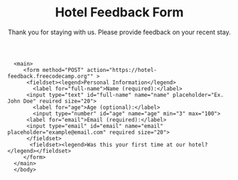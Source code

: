 <!DOCTYPE html>
  <html lang="en">
    <head>
      <meta charset="utf-8">
      <title>Hotel Feedback Forn </title>
    </head><body>
         <header><h1>Hotel Feedback Form</h1>
    <p>Thank you for staying with us. Please provide feedback on your recent stay.</p></header>
   
      <main>
         <form method="POST" action="https://hotel-feedback.freecodecamp.org"" >
          <fieldset><legend>Personal Information</legend>
            <label for="full-name">Name (required):</label>
          <input type="text" id="full-name" name="name" placeholder="Ex. John Doe" reuired size="20">
            <label for="age">Age (optional):</label>
            <input type="number" id="age" name="age" min="3" max="100">
          <label for="email">Email (required):</label>
          <input type="email" id="email" name="email" placeholder="example@email.com" required size="20">
          </fieldset>
           <fieldset><legend>Was this your first time at our hotel?</legend></fieldset>
         </form>
      </main>
      </body>
